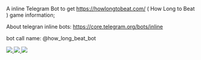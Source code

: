 A inline Telegram Bot to get https://howlongtobeat.com/ ( How Long to Beat ) game information;

About telegran inline bots: https://core.telegram.org/bots/inline

bot call name: @how_long_beat_bot

<a href="https://codeclimate.com/github/icehaku/mcs-bot">
<img src="https://codeclimate.com/github/icehaku/how_long_to_beat_bot/badges/gpa.svg" />
</a>

<a href="https://travis-ci.org/icehaku/how_long_to_beat_bot">
<img src="https://travis-ci.org/icehaku/how_long_to_beat_bot.svg?branch=master" />
</a>

<a href="https://codeclimate.com/github/icehaku/mcs-bot/coverage">
<img src="https://codeclimate.com/github/icehaku/mcs-bot/badges/coverage.svg" />
</a>
